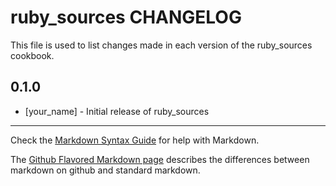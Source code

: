 ruby_sources CHANGELOG
======================

This file is used to list changes made in each version of the ruby_sources cookbook.

0.1.0
-----
- [your_name] - Initial release of ruby_sources

- - -
Check the [Markdown Syntax Guide](http://daringfireball.net/projects/markdown/syntax) for help with Markdown.

The [Github Flavored Markdown page](http://github.github.com/github-flavored-markdown/) describes the differences between markdown on github and standard markdown.
